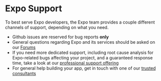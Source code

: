 # Expo Support

To best serve Expo developers, the Expo team provides a couple different channels of support, depending on what you need.

- Github issues are reserved for bug reports **only**
- General questions regarding Expo and its services should be asked on our [Forums](https://forums.expo.io/)
- If you need more dedicated support, including root cause analysis for Expo-related bugs affecting your project, and a guaranteed response time, take a look at our [professional support offering](https://expo.io/support) 
- For general help building your app, get in touch with one of our [trusted consultants](https://expo.io/consultants)
